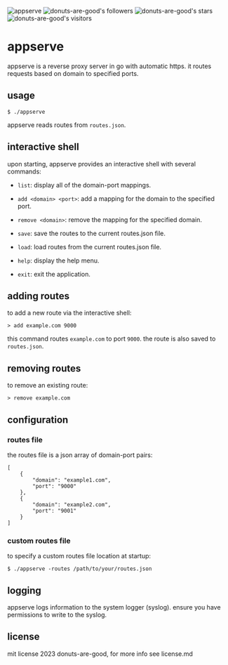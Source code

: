 ![appserve](https://github.com/donuts-are-good/appserve/assets/96031819/ca82499e-955f-4e97-9eb2-890f9e1c52d4)
![donuts-are-good's followers](https://img.shields.io/github/followers/donuts-are-good?&color=555&style=for-the-badge&label=followers) ![donuts-are-good's stars](https://img.shields.io/github/stars/donuts-are-good?affiliations=OWNER%2CCOLLABORATOR&color=555&style=for-the-badge) ![donuts-are-good's visitors](https://komarev.com/ghpvc/?username=donuts-are-good&color=555555&style=for-the-badge&label=visitors)

# appserve

appserve is a reverse proxy server in go with automatic https. it routes requests based on domain to specified ports.


## usage
```$ ./appserve```

appserve reads routes from `routes.json`.
## interactive shell

upon starting, appserve provides an interactive shell with several commands:

- `list`: display all of the domain-port mappings.

- `add <domain> <port>`: add a mapping for the domain to the specified port.

- `remove <domain>`: remove the mapping for the specified domain.

- `save`: save the routes to the current routes.json file.

- `load`: load routes from the current routes.json file.

- `help`: display the help menu.

- `exit`: exit the application.

## adding routes

to add a new route via the interactive shell:

```
> add example.com 9000
```

this command routes `example.com` to port `9000`. the route is also saved to `routes.json`.

## removing routes

to remove an existing route:

```
> remove example.com
```

## configuration
### routes file

the routes file is a json array of domain-port pairs:

```
[
    {
        "domain": "example1.com",
        "port": "9000"
    },
    {
        "domain": "example2.com",
        "port": "9001"
    }
]
```

### custom routes file

to specify a custom routes file location at startup:

```
$ ./appserve -routes /path/to/your/routes.json
```


## logging

appserve logs information to the system logger (syslog). ensure you have permissions to write to the syslog.


## license

mit license 2023 donuts-are-good, for more info see license.md
